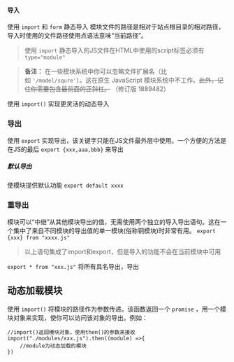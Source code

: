 #### 导入
使用 `import` 和 `form` 静态导入
	模块文件的路径是相对于站点根目录的相对路径，导入时使用的文件路径使用点语法意味“当前路径”。

> 使用 `import` 静态导入的JS文件在HTML中使用的script标签必须有 `type="module"`

> **备注：** 在一些模块系统中你可以忽略文件扩展名（比如 `'/model/squre'`）。这在原生 JavaScript 模块系统中不工作。~~此外，记住你需要包含最前面的正斜杠。~~ （修订版 1889482）


使用 `import()` 实现更灵活的动态导入

### 导出
使用 `export` 实现导出，该关键字只能在JS文件最外层中使用。一个方便的方法是在JS的最后 `export {xxx,aaa,bbb}` 来导出
##### 默认导出
使模块提供默认功能
`export default xxxx`
### 重导出
模块可以“中继”从其他模块导出的值，无需使用两个独立的导入导出语句。这在一个集中了来自不同模块的导出值的单一模块(俗称铜模块)时非常有用。
`export {xxx} from "xxxx.js"`
> 以上语句集成了import和export，但是导入的功能不会在当前模块中可用

`export * from "xxx.js"` 将所有具名导出，导出
## 动态加载模块
使用 `import()` 将模块的路径作为参数传递。该函数返回一个 `promise` ，用一个模块对象来实现，使你可以访问该对象的导出。例如：
```
//import()返回模块对象，使用then()的参数来接收
import("./modules/xxx.js").then((module) =>{
    //module为动态加载的模块
})
```